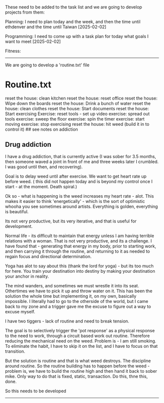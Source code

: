 These need to be added to  the task list and we are going to develop projects from them:

Planning: I need to plan today and the week, and then the time until ethdenver and the time until Taiwan [2025-02-02]

Programming: I need to come up with a task plan for today what goals I want to meet [2025-02-02]

Fitness:


-----

We are going to develop a 'routine.txt' file 

# Routine.txt

reset the house: clean kitchen
reset the house: reset office
reset the house: Wipe down the boards
reset the house: Drink a bunch of water
reset the house: clean clothes
reset the house: Start documents
reset the house: Start exercising
Exercise: reset tools - set up video
exercise: spread out tools
exercise: sweep the floor
exercise: spin the timer
exercise: start moving
exercise: stop exercising
reset the house:  hit weed (build it in to control it) ## see notes on addiction

## Drug addiction
I have a drug addiction, that is currently active (I was sober for 3.5 months, then someone waved a joint in front of me and three weeks later I crumbled. I was good until then, and recovering).

Goal is to delay weed until after exercise. We want to get heart rate up before weed.  ( this did not happen today and is beyond my control once I start - at the moment. Death spiral.)

Ok so - what is happening is the weed increases my heart rate - alot. This makes it easier to think 'energetically' - which is the sort of optimistic whooha you see sometimes around artists. Everything is golden, everything is beautiful.

Its not very productive, but its very iterative, and that is useful for development. 

Normal life - its difficult to maintain that energy unless I am having terrible relations with a woman. That is not very productive, and its a challenge. I have found that - generating that energy in my body, prior to starting work, and then carrying it through the routine, and returning to it as needed to regain focus and directional determination. 

Yoga has alot to say about this (thank the lord for yoga) - but its too much for here. You train your destination into destiny by making your destination your anchor in reality.

The mind wanders, and sometimes we must wrestle it into its seat. Othertimes we have to pick it up and throw water on it.  This has been the solution the whole time but implementing it, on my own, basically impossible. I literally had to go to the otherside of the world, but I came back to my zone and a trigger gave me the excuse to figure out a way to excuse myself. 

I have two tiggers - lack of routine and need to break tension.  

The goal is to selectively trigger the 'pot response' as a physical response to the need to work, through a circuit based work out routine. Therefore reducing the mechanical need on the weed. Problem is - I am still smoking. To eliminate the habit, I have to skip it on the list, and I have to focus on that transition. 

But the solution is routine and that is what weed destroys. The discipline around routine. So the routine building has to happen before the weed - problem is, we have to build the routine high and then hand it back to sober mike. Only way to do that is fixed, static, transaction. Do this, thne this, done. 

So this needs to be developed


-----


